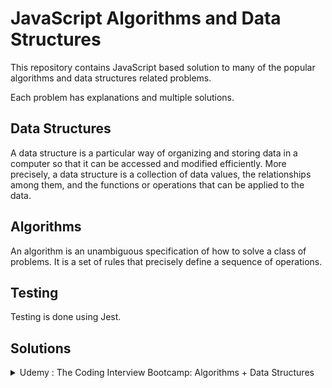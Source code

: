 # JavaScript Algorithms and Data Structures

This repository contains JavaScript based solution to many of the
popular algorithms and data structures related problems.

Each problem has explanations and multiple solutions.

## Data Structures

A data structure is a particular way of organizing and storing data in a computer so that it can
be accessed and modified efficiently. More precisely, a data structure is a collection of data
values, the relationships among them, and the functions or operations that can be applied to
the data.

## Algorithms

An algorithm is an unambiguous specification of how to solve a class of problems. It is
a set of rules that precisely define a sequence of operations.

## Testing

Testing is done using Jest.

## Solutions

<details>
  <summary> Udemy : The Coding Interview Bootcamp: Algorithms + Data Structures
 </summary>
  
  ## [Course Link](https://www.udemy.com/course/coding-interview-bootcamp-algorithms-and-data-structure/)

### Problems

| No. | Title                                            | Difficulty | Topics |
| --: | :----------------------------------------------- | :--------- | :----- |
|   1 | [Reverse String](/exercises/reversestring)       | Easy       |        |
|   2 | [Palindromes](/exercises/palindrome)             | Easy       |        |
|   3 | [Reverse Integer](/exercises/reverseint)         | Easy       |        |
|   4 | [Max Chars](/exercises/maxchar)                  | Easy       |        |
|   5 | [Classic FizzBuzz](/exercises/fizzbuzz)          | Easy       |        |
|   6 | [Array Chunk](/exercises/chunk)                  | Easy       |        |
|   7 | [Anagrams](/exercises/anagrams)                  | Easy       |        |
|   8 | [Sentence Capitalization](/exercises/capitalize) | Easy       |        |
|   9 | [Printing Steps](/exercises/steps)               | Easy       |        |
|  10 | [Two-Sided Steps- Pyramids](/exercises/pyramid)  | Medium     |        |
|  11 | [Find The Vowels](/exercises/vowels)             | Easy       |        |
|  12 | [Matrix Spiral](/exercises/matrix)               | Medium     |        |
|  13 | [Events](/exercises/events)                      | Easy       |        |

</details>

